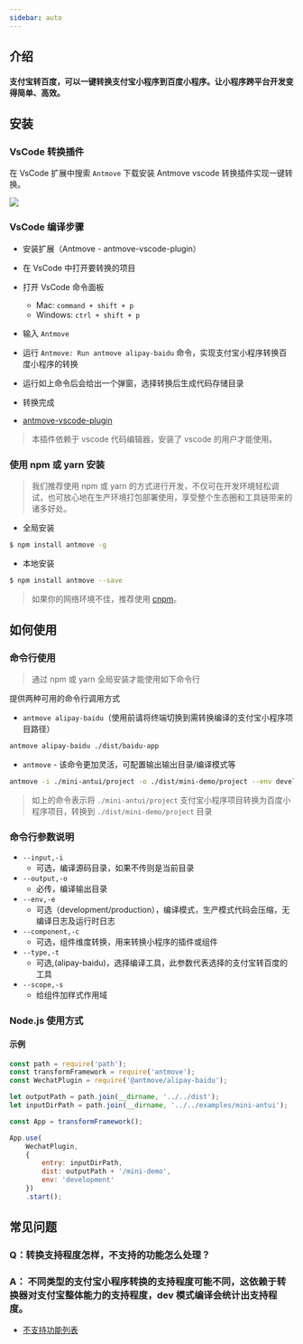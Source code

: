 ```yaml
---
sidebar: auto
---
```


## 介绍
#### 支付宝转百度，可以一键转换支付宝小程序到百度小程序。让小程序跨平台开发变得简单、高效。

## 安装
### VsCode 转换插件

在 VsCode 扩展中搜索 `Antmove` 下载安装 Antmove vscode 转换插件实现一键转换。

<p>
    <img style='max-width: 800px;margin-left: 0;' src='https://img.alicdn.com/tfs/TB1KqazdhD1gK0jSZFyXXciOVXa-1154-516.png'>
</p>


<span id='VsCode'></span>
### VsCode 编译步骤

* 安装扩展（Antmove - antmove-vscode-plugin）
* 在 VsCode 中打开要转换的项目
* 打开 VsCode 命令面板
    * Mac: `command + shift + p`
    * Windows: `ctrl + shift + p`
* 输入 `Antmove`
* 运行 `Antmove: Run antmove alipay-baidu` 命令，实现支付宝小程序转换百度小程序的转换
* 运行如上命令后会给出一个弹窗，选择转换后生成代码存储目录
* 转换完成

* [antmove-vscode-plugin](https://marketplace.visualstudio.com/items?itemName=antmove-app.antmove-vscode-plugin&ssr=false)

> 本插件依赖于 vscode 代码编辑器，安装了 vscode 的用户才能使用。


<span id='使用npm或yarn安装'></span>
### 使用 npm 或 yarn 安装

> 我们推荐使用 npm 或 yarn 的方式进行开发，不仅可在开发环境轻松调试，也可放心地在生产环境打包部署使用，享受整个生态圈和工具链带来的诸多好处。

* 全局安装

```bash
$ npm install antmove -g
```

* 本地安装

```bash
$ npm install antmove --save
```

> 如果你的网络环境不佳，推荐使用 [cnpm](https://github.com/cnpm/cnpm)。
## 如何使用
### 命令行使用

> 通过 npm 或 yarn 全局安装才能使用如下命令行

提供两种可用的命令行调用方式

* `antmove alipay-baidu`（使用前请将终端切换到需转换编译的支付宝小程序项目路径）

```bash
antmove alipay-baidu ./dist/baidu-app
```

* `antmove` - 该命令更加灵活，可配置输出输出目录/编译模式等

```bash
antmove -i ./mini-antui/project -o ./dist/mini-demo/project --env development
```
> 如上的命令表示将 `./mini-antui/project` 支付宝小程序项目转换为百度小程序项目，转换到 `./dist/mini-demo/project` 目录

### 命令行参数说明

* `--input,-i`
    * 可选，编译源码目录，如果不传则是当前目录
* `--output,-o`
    * 必传，编译输出目录
* `--env,-e`
    * 可选（development/production），编译模式，生产模式代码会压缩，无编译日志及运行时日志
* `--component,-c`
    * 可选，组件维度转换，用来转换小程序的插件或组件
* `--type,-t`
    * 可选,(alipay-baidu)，选择编译工具，此参数代表选择的支付宝转百度的工具
* `--scope,-s`
    * 给组件加样式作用域 

<span id='Node.js'></span>
### Node.js 使用方式

#### 示例
```js
const path = require('path');
const transformFramework = require('antmove');
const WechatPlugin = require('@antmove/alipay-baidu');

let outputPath = path.join(__dirname, '../../dist');
let inputDirPath = path.join(__dirname, '../../examples/mini-antui');

const App = transformFramework();

App.use(
    WechatPlugin, 
    {
        entry: inputDirPath,
        dist: outputPath + '/mini-demo',
        env: 'development'
    })
    .start();
```

## 常见问题

### Q：转换支持程度怎样，不支持的功能怎么处理？
### A： 不同类型的支付宝小程序转换的支持程度可能不同，这依赖于转换器对支付宝整体能力的支持程度，dev 模式编译会统计出支持程度。

* [不支持功能列表](https://ant-move.github.io/website/docs/alipay-baidu-api-interface.html)